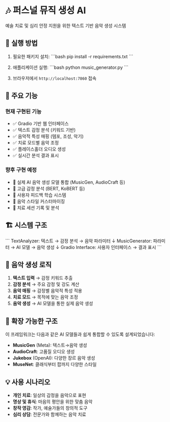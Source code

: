 # 🎶 퍼스널 뮤직 생성 AI

예술 치료 및 심리 안정 지원을 위한 텍스트 기반 음악 생성 시스템

## 🚀 실행 방법

1. 필요한 패키지 설치:
\`\`\`bash
pip install -r requirements.txt
\`\`\`

2. 애플리케이션 실행:
\`\`\`bash
python music_generator.py
\`\`\`

3. 브라우저에서 `http://localhost:7860` 접속

## 🎯 주요 기능

### 현재 구현된 기능
- ✅ Gradio 기반 웹 인터페이스
- ✅ 텍스트 감정 분석 (키워드 기반)
- ✅ 음악적 특성 매핑 (템포, 조성, 악기)
- ✅ 치료 모드별 음악 조정
- ✅ 플레이스홀더 오디오 생성
- ✅ 실시간 분석 결과 표시

### 향후 구현 예정
- 🔄 실제 AI 음악 생성 모델 통합 (MusicGen, AudioCraft 등)
- 🔄 고급 감정 분석 (BERT, KoBERT 등)
- 🔄 사용자 피드백 학습 시스템
- 🔄 음악 스타일 커스터마이징
- 🔄 치료 세션 기록 및 분석

## 🏗️ 시스템 구조

\`\`\`
TextAnalyzer: 텍스트 → 감정 분석 → 음악 파라미터
     ↓
MusicGenerator: 파라미터 → AI 모델 → 음악 생성
     ↓
Gradio Interface: 사용자 인터페이스 → 결과 표시
\`\`\`

## 🎼 음악 생성 로직

1. **텍스트 입력** → 감정 키워드 추출
2. **감정 분석** → 주요 감정 및 강도 계산  
3. **음악 매핑** → 감정별 음악적 특성 적용
4. **치료 모드** → 목적에 맞는 음악 조정
5. **음악 생성** → AI 모델을 통한 실제 음악 생성

## 🔧 확장 가능한 구조

이 프레임워크는 다음과 같은 AI 모델들과 쉽게 통합할 수 있도록 설계되었습니다:

- **MusicGen** (Meta): 텍스트→음악 생성
- **AudioCraft**: 고품질 오디오 생성  
- **Jukebox** (OpenAI): 다양한 장르 음악 생성
- **MuseNet**: 클래식부터 팝까지 다양한 스타일

## 💡 사용 시나리오

- **개인 치료**: 일상의 감정을 음악으로 표현
- **명상 및 휴식**: 마음의 평안을 위한 맞춤 음악
- **창작 영감**: 작가, 예술가들의 창의적 도구
- **심리 상담**: 전문가와 함께하는 음악 치료
